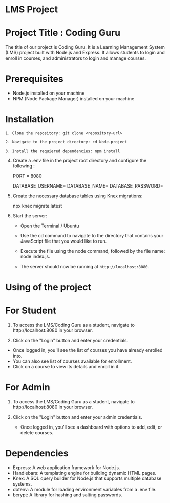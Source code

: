 
# LMS Project 

# Project Title : Coding Guru

The title of our project is Coding Guru. It is a Learning Management System (LMS) project built with Node.js and Express. It allows students to login and enroll in courses, and administrators to login and manage courses.


# Prerequisites

- Node.js installed on your machine
- NPM (Node Package Manager) installed on your machine


# Installation

    1. Clone the repository: git clone <repository-url>

    2. Navigate to the project directory: cd Node-project

    3. Install the requiered dependencies: npm install


4. Create a .env file in the project root directory and configure the following :

     PORT = 8080

    DATABASE_USERNAME=<Db-userName>
    DATABASE_NAME=<db-name>
    DATABASE_PASSWORD=<db-password>


5. Create the necessary database tables using Knex migrations:

    npx knex migrate:latest


6. Start the server:

    - Open the Terminal / Ubuntu
    - Use the cd command to navigate to the directory that contains your          JavaScript file that you would like to run.
    - Execute the file using the node command, followed by the file name:  
    node index.js.

    - The server should now be running at `http://localhost:8080`.


# Using of the project

 # For Student

 1. To access the LMS/Coding Guru as a student, navigate to
     http://localhost:8080 in your browser.

 2. Click on the "Login" button and enter your credentials.
   - Once logged in, you'll see the list of courses you have already 
        enrolled into.
   - You can also see list of courses available for enrollment.
   - Click on a course to view its details and enroll in it.


#  For Admin

  1. To access the LMS/Coding Guru as a student, navigate to
     http://localhost:8080 in your browser.

  2. Click on the "Login" button and enter your admin credentials.
     - Once logged in, you'll see a dashboard with options to add, edit, or delete courses.

# Dependencies

  * Express: A web application framework for Node.js.
  * Handlebars: A templating engine for building dynamic HTML pages.
  * Knex: A SQL query builder for Node.js that supports multiple database systems.
  * dotenv: A module for loading environment variables from a .env file.
  * bcrypt: A library for hashing and salting passwords.
   